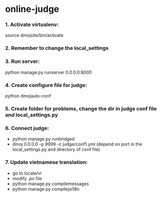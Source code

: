 # online-judge
### 1. Activate virtualenv:
source dmojsite/bin/activate
### 2. Remember to change the local_settings

### 3. Run server:
python manage.py runserver 0.0.0.0:8000

### 4. Create configure file for judge:
python dmojauto-conf

### 5. Create folder for problems, change the dir in judge conf file and local_settings.py

### 6. Connect judge:
+ python manage.py runbridged
+ dmoj 0.0.0.0 -p 9999 -c judge/conf1.yml (depend on port in the local_settings.py and directory of conf file)

### 7. Update vietnamese translation:
 - go to locale/vi
 - modify .po file
 - python manage.py compilemessages
 - python manage.py compilejsi18n
